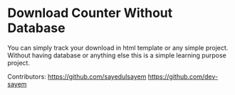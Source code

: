 # Download Counter Without Database
You can simply track your download in html template or any simple project.
Without having database or anything else this is a simple learning purpose project.

Contributors: 
https://github.com/sayedulsayem
https://github.com/dev-sayem

